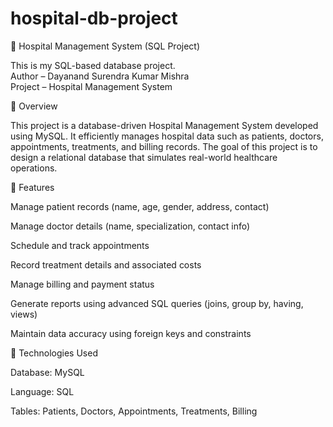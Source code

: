 # hospital-db-project

🏥 Hospital Management System (SQL Project)

This is my SQL-based database project.
<br>
Author – Dayanand Surendra Kumar Mishra
<br>
Project – Hospital Management System

📌 Overview

This project is a database-driven Hospital Management System developed using MySQL.
It efficiently manages hospital data such as patients, doctors, appointments, treatments, and billing records.
The goal of this project is to design a relational database that simulates real-world healthcare operations.

🎯 Features

Manage patient records (name, age, gender, address, contact)

Manage doctor details (name, specialization, contact info)

Schedule and track appointments

Record treatment details and associated costs

Manage billing and payment status

Generate reports using advanced SQL queries (joins, group by, having, views)

Maintain data accuracy using foreign keys and constraints

🧰 Technologies Used

Database: MySQL

Language: SQL

Tables: Patients, Doctors, Appointments, Treatments, Billing
